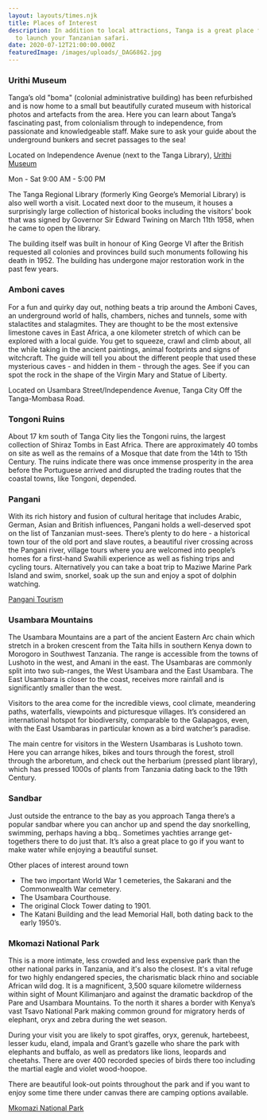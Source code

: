 ```yaml
---
layout: layouts/times.njk
title: Places of Interest
description: In addition to local attractions, Tanga is a great place from which
  to launch your Tanzanian safari.
date: 2020-07-12T21:00:00.000Z
featuredImage: /images/uploads/_DAG6862.jpg
---
```

### Urithi Museum

Tanga’s old "boma" (colonial administrative building) has been refurbished and is now home to a small but beautifully curated museum with historical photos and artefacts from the area.  Here you can learn about Tanga’s fascinating past, from colonialism through to independence, from passionate and knowledgeable staff.  Make sure to ask your guide about the underground bunkers and secret passages to the sea!

Located on Independence Avenue (next to the Tanga Library), [Urithi Museum](https://web.facebook.com/urithitanga.museum)

Mon - Sat 9:00 AM - 5:00 PM

The Tanga Regional Library (formerly King George’s Memorial Library) is also well worth a visit.  Located next door to the museum, it houses a surprisingly large collection of historical books including the visitors’ book that was signed by Governor Sir Edward Twining on March 11th 1958, when he came to open the library.

The building itself was built in honour of King George VI after the British requested all colonies and provinces build such monuments following his death in 1952.  The building has undergone major restoration work in the past few years.

### Amboni caves

For a fun and quirky day out, nothing beats a trip around the Amboni Caves, an underground world of halls, chambers, niches and tunnels, some with stalactites and stalagmites.  They are thought to be the most extensive limestone caves in East Africa, a one kilometer stretch of which can be explored with a local guide.  You get to squeeze, crawl and climb about, all the while taking in the ancient paintings, animal footprints and signs of witchcraft.  The guide will tell you about the different people that used these mysterious caves - and hidden in them - through the ages.  See if you can spot the rock in the shape of the Virgin Mary and Statue of Liberty.

Located on Usambara Street/Independence Avenue, Tanga City Off the Tanga-Mombasa Road.

### Tongoni Ruins

About 17 km south of Tanga City lies the Tongoni ruins, the largest collection of Shiraz Tombs in East Africa.  There are approximately 40 tombs on site as well as the remains of a Mosque that date from the 14th to 15th Century.  The ruins indicate there was once immense prosperity in the area before the Portuguese arrived and disrupted the trading routes that the coastal towns, like Tongoni, depended.

### Pangani

With its rich history and fusion of cultural heritage that includes Arabic, German, Asian and British influences, Pangani holds a well-deserved spot on the list of Tanzanian must-sees.  There’s plenty to do here - a historical town tour of the old port and slave routes, a beautiful river crossing across the Pangani river, village tours where you are welcomed into people’s homes for a first-hand Swahili experience as well as fishing trips and cycling tours.  Alternatively you can take a boat trip to Maziwe Marine Park Island and swim, snorkel, soak up the sun and enjoy a spot of dolphin watching. 

[Pangani Tourism](https://www.tanzaniatourism.go.tz/en/destination/pangani-town)

### Usambara Mountains

The Usambara Mountains are a part of the ancient Eastern Arc chain which stretch in a broken crescent from the Taita hills in southern Kenya down to Morogoro in Southwest Tanzania.  The range is accessible from the towns of Lushoto in the west, and Amani in the east.  The Usambaras are commonly split into two sub-ranges, the West Usambara and the East Usambara. The East Usambara is closer to the coast, receives more rainfall and is significantly smaller than the west.

Visitors to the area come for the incredible views, cool climate, meandering paths, waterfalls, viewpoints and picturesque villages.  It’s considered an international hotspot for biodiversity, comparable to the Galapagos, even, with the East Usambaras in particular known as a bird watcher’s paradise.  

The main centre for visitors in the Western Usambaras is Lushoto town.  Here you can arrange hikes, bikes and tours through the forest, stroll through the arboretum, and check out the herbarium (pressed plant library), which has pressed 1000s of plants from Tanzania dating back to the 19th Century.

### Sandbar

Just outside the entrance to the bay as you approach Tanga there’s a popular sandbar where you can anchor up and spend the day snorkelling, swimming, perhaps having a bbq..  Sometimes yachties arrange get-togethers there to do just that.  It’s also a great place to go if you want to make water while enjoying a beautiful sunset. 

Other places of interest around town

* The two important World War 1 cemeteries, the Sakarani and the Commonwealth War cemetery.
* The Usambara Courthouse. 
* The original Clock Tower dating to 1901.
* The Katani Building and the lead Memorial Hall, both dating back to the early 1950’s.

### Mkomazi National Park

This is a more intimate, less crowded and less expensive park than the other national parks in Tanzania, and it's also the closest.  It's a vital refuge for two highly endangered species, the charismatic black rhino and sociable African wild dog.  It is a magnificent, 3,500 square kilometre wilderness within sight of Mount Kilimanjaro and against the dramatic backdrop of the Pare and Usambara Mountains.  To the north it shares a border with Kenya’s vast Tsavo National Park making common ground for migratory herds of elephant, oryx and zebra during the wet season.  

During your visit you are likely to spot giraffes, oryx, gerenuk, hartebeest, lesser kudu, eland, impala and Grant’s gazelle who share the park with elephants and buffalo, as well as predators like lions, leopards and cheetahs.  There are over 400 recorded species of birds there too including the martial eagle and violet wood-hoopoe.

There are beautiful look-out points throughout the park and if you want to enjoy some time there under canvas there are camping options available.

[Mkomazi National Park](http://www.mkomazi.info/)